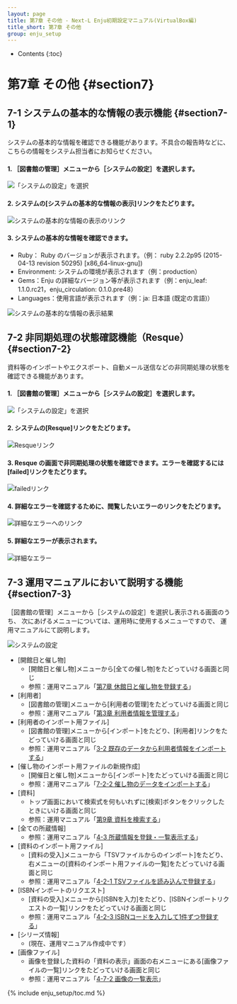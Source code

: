 ```yaml
---
layout: page
title: 第7章 その他 - Next-L Enju初期設定マニュアル(VirtualBox編)
title_short: 第7章 その他
group: enju_setup
---
```


* Contents
{:toc}

第7章 その他 {#section7}
========================

7-1 システムの基本的な情報の表示機能 {#section7-1}
--------------------------------------------------

システムの基本的な情報を確認できる機能があります。不具合の報告時などに、こちらの情報をシステム担当者にお知らせください。

#### 1. ［図書館の管理］メニューから［システムの設定］を選択します。

![「システムの設定」を選択](assets/images/image_system_setup.png)

#### 2. システムの[システムの基本的な情報の表示]リンクをたどります。

![システムの基本的な情報の表示のリンク](assets/images/image_initial_systemdisp01.png)

#### 3. システムの基本的な情報を確認できます。

* Ruby： Ruby のバージョンが表示されます。（例： ruby 2.2.2p95 (2015-04-13 revision 50295) [x86_64-linux-gnu])
* Environment: システムの環境が表示されます（例：production）
* Gems：Enju の詳細なバージョン等が表示されます（例：enju_leaf: 1.1.0.rc21，enju_circulation: 0.1.0.pre48）
* Languages：使用言語が表示されます（例：ja: 日本語 (既定の言語)）

![システムの基本的な情報の表示結果](assets/images/image_initial_systemdisp03.png)

7-2 非同期処理の状態確認機能（Resque） {#section7-2}
--------------------------------------------------------

資料等のインポートやエクスポート、自動メール送信などの非同期処理の状態を確認できる機能があります。

#### 1. ［図書館の管理］メニューから［システムの設定］を選択します。

![「システムの設定」を選択](assets/images/image_system_setup.png) 

#### 2. システムの[Resque]リンクをたどります。

![Resqueリンク](assets/images/image_initial_resque.png)

#### 3. Resque の画面で非同期処理の状態を確認できます。エラーを確認するには[failed]リンクをたどります。

![failedリンク](assets/images/image_initial_resque2.png)

#### 4. 詳細なエラーを確認するために、閲覧したいエラーのリンクをたどります。

![詳細なエラーへのリンク](assets/images/image_initial_resque_3.png)

#### 5. 詳細なエラーが表示されます。

![詳細なエラー](assets/images/image_initial_resque_4.png)

7-3 運用マニュアルにおいて説明する機能 {#section7-3}
----------------------------------------------------

［図書館の管理］メニューから［システムの設定］を選択し表示される画面のうち、
次にあげるメニューについては、運用時に使用するメニューですので、
運用マニュアルにて説明します。

![システムの設定](assets/images/image_initial_085.png)

* [開館日と催し物] 
    * [開館日と催し物]メニューから[全ての催し物]をたどっていける画面と同じ
    * 参照：運用マニュアル「[第7章 休館日と催し物を登録する](enju_operation_7.html)」
* [利用者]　
    * [図書館の管理]メニューから[利用者の管理]をたどっていける画面と同じ
    * 参照：運用マニュアル「[第3章 利用者情報を管理する](enju_operation_3.html)」
* [利用者のインポート用ファイル]
    * [図書館の管理]メニューから[インポート]をたどり、[利用者]リンクをたどっていける画面と同じ
    * 参照：運用マニュアル「[3-2 既存のデータから利用者情報をインポートする](enju_operation_3.html#section3-2)」
* [催し物のインポート用ファイルの新規作成]
    * [開催日と催し物]メニューから[インポート]をたどっていける画面と同じ
    * 参照：運用マニュアル「[7-2-2 催し物のデータをインポートする](enju_operation_7.html#section7-2-2)」
* [資料]
    * トップ画面において検索式を何もいれずに[検索]ボタンをクリックしたときにいける画面と同じ
    * 参照：運用マニュアル「[第9章 資料を検索する](enju_operation_9.html)」
* [全ての所蔵情報]
    * 参照：運用マニュアル「[4-3 所蔵情報を登録・一覧表示する](enju_operation_4.html#section4-3)」
* [資料のインポート用ファイル]
    * [資料の受入]メニューから「TSVファイルからのインポート]をたどり、右メニューの[資料のインポート用ファイルの一覧]をたどっていける画面と同じ
    * 参照：運用マニュアル「[4-2-1 TSVファイルを読み込んで登録する](enju_operation_4.html#section4-2-1)」
* [ISBNインポートのリクエスト]
    * [資料の受入]メニューから[ISBNを入力]をたどり、[ISBNインポートリクエストの一覧]リンクをたどっていける画面と同じ
    * 参照：運用マニュアル「[4-2-3 ISBNコードを入力して1件ずつ登録する](enju_operation_4.html#section4-2-3)」
* [シリーズ情報]
     * (現在、運用マニュアル作成中です）
* [画像ファイル]
     * 画像を登録した資料の「資料の表示」画面の右メニューにある[画像ファイルの一覧]リンクをたどっていける画面と同じ
     * 参照：運用マニュアル「[4-7-2 画像の一覧表示](enju_operation_4.html#section4-7-2)」

{% include enju_setup/toc.md %}

